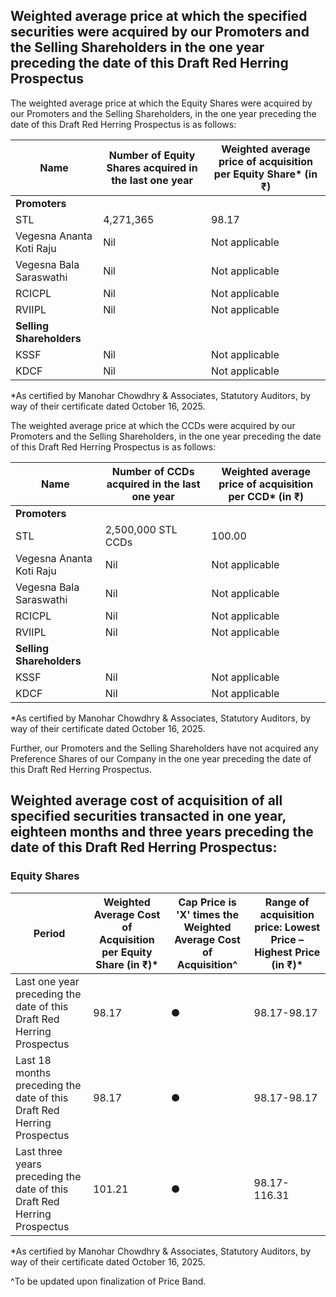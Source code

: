 ## Weighted average price at which the specified securities were acquired by our Promoters and the Selling Shareholders in the one year preceding the date of this Draft Red Herring Prospectus

The weighted average price at which the Equity Shares were acquired by our Promoters and the Selling Shareholders, in the one year preceding the date of this Draft Red Herring Prospectus is as follows:

<table><thead><tr><th>Name</th><th>Number of Equity Shares acquired in the last one year</th><th>Weighted average price of acquisition per Equity Share* (in ₹)</th></tr></thead><tbody><tr><td><strong>Promoters</strong></td><td></td><td></td></tr><tr><td>STL</td><td>4,271,365</td><td>98.17</td></tr><tr><td>Vegesna Ananta Koti Raju</td><td>Nil</td><td>Not applicable</td></tr><tr><td>Vegesna Bala Saraswathi</td><td>Nil</td><td>Not applicable</td></tr><tr><td>RCICPL</td><td>Nil</td><td>Not applicable</td></tr><tr><td>RVIIPL</td><td>Nil</td><td>Not applicable</td></tr><tr><td><strong>Selling Shareholders</strong></td><td></td><td></td></tr><tr><td>KSSF</td><td>Nil</td><td>Not applicable</td></tr><tr><td>KDCF</td><td>Nil</td><td>Not applicable</td></tr></tbody></table>

*As certified by Manohar Chowdhry & Associates, Statutory Auditors, by way of their certificate dated October 16, 2025.

The weighted average price at which the CCDs were acquired by our Promoters and the Selling Shareholders, in the one year preceding the date of this Draft Red Herring Prospectus is as follows:

<table><thead><tr><th>Name</th><th>Number of CCDs acquired in the last one year</th><th>Weighted average price of acquisition per CCD* (in ₹)</th></tr></thead><tbody><tr><td><strong>Promoters</strong></td><td></td><td></td></tr><tr><td>STL</td><td>2,500,000 STL CCDs</td><td>100.00</td></tr><tr><td>Vegesna Ananta Koti Raju</td><td>Nil</td><td>Not applicable</td></tr><tr><td>Vegesna Bala Saraswathi</td><td>Nil</td><td>Not applicable</td></tr><tr><td>RCICPL</td><td>Nil</td><td>Not applicable</td></tr><tr><td>RVIIPL</td><td>Nil</td><td>Not applicable</td></tr><tr><td><strong>Selling Shareholders</strong></td><td></td><td></td></tr><tr><td>KSSF</td><td>Nil</td><td>Not applicable</td></tr><tr><td>KDCF</td><td>Nil</td><td>Not applicable</td></tr></tbody></table>

*As certified by Manohar Chowdhry & Associates, Statutory Auditors, by way of their certificate dated October 16, 2025.

Further, our Promoters and the Selling Shareholders have not acquired any Preference Shares of our Company in the one year preceding the date of this Draft Red Herring Prospectus.

## Weighted average cost of acquisition of all specified securities transacted in one year, eighteen months and three years preceding the date of this Draft Red Herring Prospectus:

### Equity Shares

<table><thead><tr><th>Period</th><th>Weighted Average Cost of Acquisition per Equity Share (in ₹)*</th><th>Cap Price is 'X' times the Weighted Average Cost of Acquisition^</th><th>Range of acquisition price: Lowest Price – Highest Price (in ₹)*</th></tr></thead><tbody><tr><td>Last one year preceding the date of this Draft Red Herring Prospectus</td><td>98.17</td><td>●</td><td>98.17-98.17</td></tr><tr><td>Last 18 months preceding the date of this Draft Red Herring Prospectus</td><td>98.17</td><td>●</td><td>98.17-98.17</td></tr><tr><td>Last three years preceding the date of this Draft Red Herring Prospectus</td><td>101.21</td><td>●</td><td>98.17-116.31</td></tr></tbody></table>

*As certified by Manohar Chowdhry & Associates, Statutory Auditors, by way of their certificate dated October 16, 2025.

^To be updated upon finalization of Price Band.